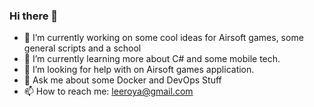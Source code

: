 ### Hi there 👋

- 🔭 I’m currently working on some cool ideas for Airsoft games, some general scripts and a school
- 🌱 I’m currently learning more about C# and some mobile tech.
- 🤔 I’m looking for help with on Airsoft games application.
- 💬 Ask me about some Docker and DevOps Stuff
- 📫 How to reach me: leeroya@gmail.com
<!--
**leeroya/leeroya** is a ✨ _special_ ✨ repository because its `README.md` (this file) appears on your GitHub profile.

Here are some ideas to get you started:

- 🔭 I’m currently working on some cool ideas for Airsoft games, some general scripts and a school application
- 🌱 I’m currently learning more about C# and some mobile tech.
- 👯 I’m looking to collaborate on ...
- 🤔 I’m looking for help with on Airsoft games application.
- 💬 Ask me about some Docker and DevOps Stuff
- 📫 How to reach me: leeroya@gmail.com
- 😄 Pronouns: ...
- ⚡ Fun fact: ...
-->
